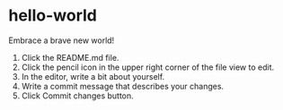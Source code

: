 # hello-world
Embrace a brave new world!

1. Click the README.md file.
2. Click the  pencil icon in the upper right corner of the file view to edit.
3. In the editor, write a bit about yourself.
4. Write a commit message that describes your changes.
5. Click Commit changes button.
